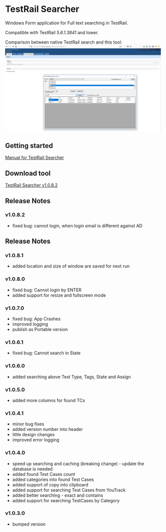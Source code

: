 # TestRail Searcher
Windows Form application for Full text searching in TestRail. 

Compatible with TestRail *5.6.1.3841* and lower.

Comparison between native TestRail search and this tool:
![TestRail Searcher](TestRail-Searcher.png)


## Getting started
[Manual for TestRail Searcher](https://github.com/cernyjan/TestRail-Searcher/wiki)

## Download tool
[TestRail Searcher v1.0.8.2](https://github.com/cernyjan/TestRail-Searcher/releases/tag/v1.0.8.2)

## Release Notes
### v1.0.8.2
* fixed bug: cannot login, when login email is different against AD

## Release Notes
### v1.0.8.1
* added location and size of window are saved for next run

### v1.0.8.0
* fixed bug: Cannot login by ENTER
* added support for resize and fullscreen mode

### v1.0.7.0
* fixed bug: App Crashes
* improved logging
* publish as Portable version

### v1.0.6.1
* fixed bug: Cannot search in State

### v1.0.6.0
* added searching above Test Type, Tags, State and Assign

### v1.0.5.0
* added more columns for found TCs

### v1.0.4.1
* minor bug fixes
* added version number into header
* little design changes
* improved error logging

### v1.0.4.0
* speed up searching and caching (breaking change) - update the database is needed
* added found Test Cases count
* added categories into found Test Cases
* added support of copy into clipboard
* added support for searching Test Cases from YouTrack
* added better searching - exact and contains
* added support for searching TestCases by Category

### v1.0.3.0
* bumped version